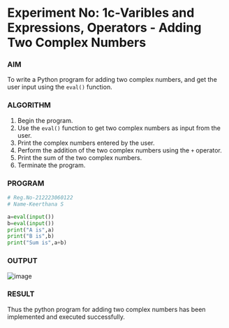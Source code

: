 # Experiment No: 1c-Varibles and Expressions, Operators - Adding Two Complex Numbers

### AIM
To write a Python program for adding two complex numbers, and get the user input using the `eval()` function.

### ALGORITHM
1. Begin the program.
2. Use the `eval()` function to get two complex numbers as input from the user.
3. Print the complex numbers entered by the user.
4. Perform the addition of the two complex numbers using the `+` operator.
5. Print the sum of the two complex numbers.
6. Terminate the program.

### PROGRAM
```python
# Reg.No-212223060122
# Name-Keerthana S

a=eval(input())
b=eval(input())
print("A is",a)
print("B is",b)
print("Sum is",a+b)
```

### OUTPUT
![image](https://github.com/user-attachments/assets/222e681e-898c-4bb0-b070-fc3dd08ec146)

### RESULT
Thus the python program for adding two complex numbers has been implemented and executed successfully.

